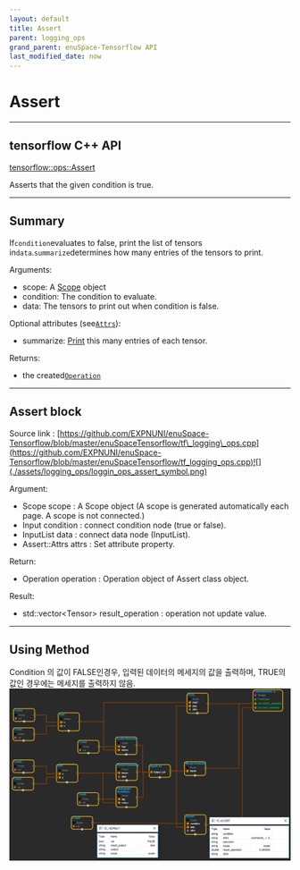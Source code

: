 ```yaml
--- 
layout: default 
title: Assert 
parent: logging_ops 
grand_parent: enuSpace-Tensorflow API 
last_modified_date: now 
--- 
```


# Assert

---

## tensorflow C++ API

[tensorflow::ops::Assert](https://www.tensorflow.org/api_docs/cc/class/tensorflow/ops/assert)

Asserts that the given condition is true.

---

## Summary

If`condition`evaluates to false, print the list of tensors in`data`.`summarize`determines how many entries of the tensors to print.

Arguments:

* scope: A [Scope](https://www.tensorflow.org/api_docs/cc/class/tensorflow/scope.html#classtensorflow_1_1_scope) object
* condition: The condition to evaluate.
* data: The tensors to print out when condition is false.

Optional attributes \(see[`Attrs`](https://www.tensorflow.org/api_docs/cc/struct/tensorflow/ops/assert/attrs.html#structtensorflow_1_1ops_1_1_assert_1_1_attrs)\):

* summarize: [Print](https://www.tensorflow.org/api_docs/cc/class/tensorflow/ops/print.html#classtensorflow_1_1ops_1_1_print) this many entries of each tensor.

Returns:

* the created[`Operation`](https://www.tensorflow.org/api_docs/cc/class/tensorflow/operation.html#classtensorflow_1_1_operation)

---

## Assert block

Source link : [https://github.com/EXPNUNI/enuSpace-Tensorflow/blob/master/enuSpaceTensorflow/tf\_logging\_ops.cpp](https://github.com/EXPNUNI/enuSpace-Tensorflow/blob/master/enuSpaceTensorflow/tf_logging_ops.cpp)![](./assets/logging_ops/loggin_ops_assert_symbol.png)

Argument:

* Scope scope : A Scope object \(A scope is generated automatically each page. A scope is not connected.\)
* Input condition : connect  condition node \(true or false\).
* InputList data : connect  data node \(InputList\).
* Assert::Attrs attrs : Set attribute property.

Return:

* Operation operation : Operation object of Assert class object.

Result:

* std::vector&lt;Tensor&gt; result\_operation : operation not update value.

---

## Using Method

Condition 의 값이 FALSE인경우, 입력된 데이터의 메세지의 값을 출력하며, TRUE의 값인 경우에는 메세지를 출력하지 않음. ![](./assets/loggping_ops/logging_ops_assert_method.png)

